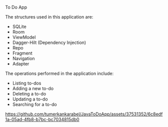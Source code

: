 To Do App

The structures used in this application are: 
  - SQLite
  - Room
  - ViewModel 
  - Dagger-Hilt (Dependency Injection)
  - Repo
  - Fragment
  - Navigation 
  - Adapter

The operations performed in the application include: 
  - Listing to-dos
  - Adding a new to-do 
  - Deleting a to-do 
  - Updating a to-do 
  - Searching for a to-do

https://github.com/tumerkankarabel/JavaToDoApp/assets/37531352/6c8edf1a-05ad-4fb8-b7bc-bc7034815db0

